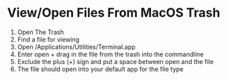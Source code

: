 # View/Open Files From MacOS Trash

1. Open The Trash
2. Find a file for viewing
3. Open /Applications/Utilities/Terminal.app
4. Enter open + drag in the file from the trash into the commandline 
5. Exclude the plus (+) sign and put a space between open and the file
6. The file should open into your default app for the file type

